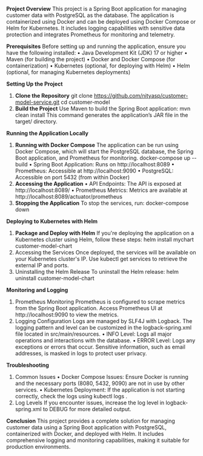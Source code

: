 **Project Overview**
This project is a Spring Boot application for managing customer data with PostgreSQL as the database. The application is containerized using Docker and can be deployed using Docker Compose or Helm for Kubernetes. It includes logging capabilities with sensitive data protection and integrates Prometheus for monitoring and telemetry.

**Prerequisites**
Before setting up and running the application, ensure you have the following installed:
•	Java Development Kit (JDK) 17 or higher
•	Maven (for building the project)
•	Docker and Docker Compose (for containerization)
•	Kubernetes (optional, for deploying with Helm)
•	Helm (optional, for managing Kubernetes deployments)

**Setting Up the Project**
1. **Clone the Repository**
   git clone https://github.com/nityasp/customer-model-service.git
   cd customer-model
2. **Build the Project**
   Use Maven to build the Spring Boot application:
   mvn clean install
This command generates the application’s JAR file in the target/ directory.

**Running the Application Locally**
1. **Running with Docker Compose**
The application can be run using Docker Compose, which will start the PostgreSQL database, the Spring Boot application, and Prometheus for monitoring.
docker-compose up --build
•	Spring Boot Application: Runs on http://localhost:8089
•	Prometheus: Accessible at http://localhost:9090
•	PostgreSQL: Accessible on port 5432 (from within Docker)
2. **Accessing the Application**
•	API Endpoints: The API is exposed at http://localhost:8089/
•	Prometheus Metrics: Metrics are available at http://localhost:8089/actuator/prometheus
3. **Stopping the Application**
To stop the services, run:
docker-compose down

**Deploying to Kubernetes with Helm**
1. **Package and Deploy with Helm**
If you're deploying the application on a Kubernetes cluster using Helm, follow these steps:
helm install mychart customer-model-chart
2. Accessing the Services
Once deployed, the services will be available on your Kubernetes cluster's IP. Use kubectl get services to retrieve the external IP and ports.
3. Uninstalling the Helm Release
To uninstall the Helm release:
helm uninstall customer-model-chart

**Monitoring and Logging**
1. Prometheus Monitoring
Prometheus is configured to scrape metrics from the Spring Boot application. Access Prometheus UI at http://localhost:9090 to view the metrics.
2. Logging Configuration
Logs are managed by SLF4J with Logback. The logging pattern and level can be customized in the logback-spring.xml file located in src/main/resources.
•	INFO Level: Logs all major operations and interactions with the database.
•	ERROR Level: Logs any exceptions or errors that occur.
Sensitive information, such as email addresses, is masked in logs to protect user privacy.

**Troubleshooting**
1. Common Issues
•	Docker Compose Issues: Ensure Docker is running and the necessary ports (8080, 5432, 9090) are not in use by other services.
•	Kubernetes Deployment: If the application is not starting correctly, check the logs using kubectl logs <pod-name>.
2. Log Levels
If you encounter issues, increase the log level in logback-spring.xml to DEBUG for more detailed output.

**Conclusion**
This project provides a complete solution for managing customer data using a Spring Boot application with PostgreSQL, containerized with Docker, and deployed with Helm. It includes comprehensive logging and monitoring capabilities, making it suitable for production environments.

